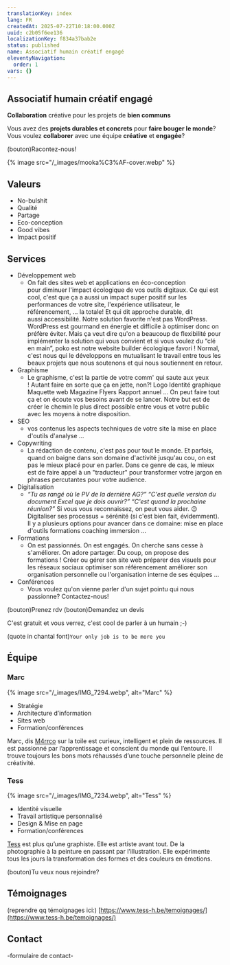 ```yaml
---
translationKey: index
lang: FR
createdAt: 2025-07-22T10:18:00.000Z
uuid: c2b05f6ee136
localizationKey: f834a37bab2e
status: published
name: Associatif humain créatif engagé
eleventyNavigation:
  order: 1
vars: {}
---
```

## Associatif humain créatif engagé

**Collaboration** créative pour les projets de **bien communs**

Vous avez des **projets durables et concrets** pour **faire bouger le monde**?
Vous voulez **collaborer** avec une équipe **créative** et **engagée**?

(bouton)Racontez-nous!

{% image src="/_images/mooka%C3%AF-cover.webp" %}

## Valeurs

- No-bulshit
- Qualité
- Partage
- Eco-conception
- Good vibes
- Impact positif

## Services

- Développement web
    - On fait des sites web et applications en éco-conception pour diminuer l'impact écologique de vos outils digitaux. Ce qui est cool, c'est que ça a aussi un impact super positif sur les performances de votre site, l'expérience utilisateur, le référencement, … la totale!
Et qui dit approche durable, dit aussi accessibilité.
Notre solution favorite n'est pas WordPress. WordPress est gourmand en énergie et difficile à optimiser donc on préfère éviter.
Mais ça veut dire qu'on a beaucoup de flexibilité pour implémenter la solution qui vous convient et si vous voulez du “clé en main”, poko est notre website builder écologique favori ! Normal, c'est nous qui le développons en mutualisant le travail entre tous les beaux projets que nous soutenons et qui nous soutiennent en retour.
- Graphisme
    - Le graphisme, c'est la partie de votre comm' qui saute aux yeux ! Autant faire en sorte que ça en jette, non?!
Logo
Identité graphique
Maquette web
Magazine
Flyers
Rapport annuel
…
On peut faire tout ça et on écoute vos besoins avant de se lancer.
Notre but est de créer le chemin le plus direct possible entre vous et votre public avec les moyens à notre disposition.
- SEO
    - vos contenus
les aspects techniques de votre site
la mise en place d'outils d'analyse
…
- Copywriting
    - La rédaction de contenu, c'est pas pour tout le monde. Et parfois, quand on baigne dans son domaine d'activité jusqu'au cou, on est pas le mieux placé pour en parler. Dans ce genre de cas, le mieux est de faire appel à un "traducteur" pour transformer votre jargon en phrases percutantes pour votre audience.
- Digitalisation
    - _“Tu as rangé où le PV de la dernière AG?”_
_“C'est quelle version du document Excel que je dois ouvrir?”_
_“C'est quand la prochaine réunion?”_
Si vous vous reconnaissez, on peut vous aider. 😉
Digitaliser ses processus = sérénité (si c'est bien fait, évidemment).
Il y a plusieurs options pour avancer dans ce domaine:
mise en place d'outils
formations
coaching
immersion
…
- Formations
    - On est passionnés.
On est engagés.
On cherche sans cesse à s'améliorer.
On adore partager.
Du coup, on propose des formations !
Créer ou gérer son site web
préparer des visuels pour les réseaux sociaux
optimiser son référencement
améliorer son organisation personnelle ou l'organisation interne de ses équipes
…
- Conférences
    - Vous voulez qu'on vienne parler d'un sujet pointu qui nous passionne? Contactez-nous!

(bouton)Prenez rdv
(bouton)Demandez un devis

C'est gratuit et vous verrez, c'est cool de parler à un humain ;-)

(quote in chantal font)`Your only job is to be more you`

## Équipe

### Marc

{% image src="/_images/IMG_7294.webp", alt="Marc" %}

- Stratégie
- Architecture d’information
- Sites web
- Formation/conférences

Marc, dis [M4rrco](https://www.m4rr.co/fr/) sur la toile est curieux, intelligent et plein de ressources. Il est passionné par l’apprentissage et conscient du monde qui l’entoure. Il trouve toujours les bons mots réhaussés d’une touche personnelle pleine de créativité.

### Tess

{% image src="/_images/IMG_7234.webp", alt="Tess" %}

- Identité visuelle
- Travail artistique personnalisé
- Design & Mise en page
- Formation/conférences

[Tess](https://www.tess-h.be/) est plus qu’une graphiste. Elle est artiste avant tout. De la photographie à la peinture en passant par l’illustration. Elle expérimente tous les jours la transformation des formes et des couleurs en émotions.

(bouton)Tu veux nous rejoindre?

## Témoignages

(reprendre qq témoignages ici:) [https://www.tess-h.be/temoignages/](https://www.tess-h.be/temoignages/)

## Contact

-formulaire de contact-

